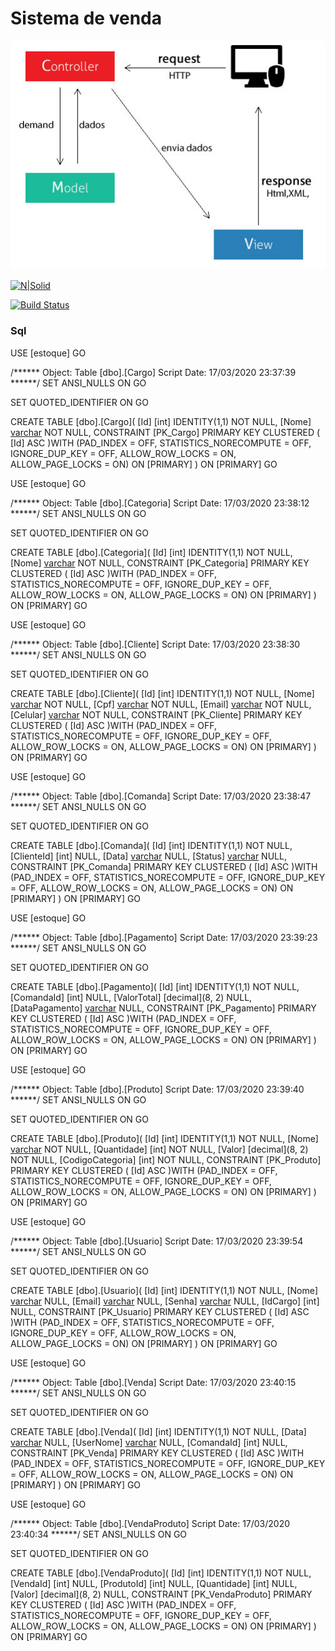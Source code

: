 # Sistema de venda

[![N|Solid](https://raw.githubusercontent.com/diegoeis/tableless-static-images/master/2015/02/laravel-introducao.jpg)](https://nodesource.com/products/nsolid)

[![N|Solid](https://lh3.googleusercontent.com/proxy/41cPeVGm4w18PngNYY8HOfljvgbeqtQX8w_t-5OoBcmKLvWhZcdvbce7w_ALy_W-iGXwwQ51N2fLHiBG2LLyFzmVkwW4qewjguu7)](https://nodesource.com/products/nsolid)



[![Build Status](https://travis-ci.org/joemccann/dillinger.svg?branch=master)](https://travis-ci.org/joemccann/dillinger)


### Sql


USE [estoque]
GO

/****** Object:  Table [dbo].[Cargo]    Script Date: 17/03/2020 23:37:39 ******/
SET ANSI_NULLS ON
GO

SET QUOTED_IDENTIFIER ON
GO

CREATE TABLE [dbo].[Cargo](
	[Id] [int] IDENTITY(1,1) NOT NULL,
	[Nome] [varchar](50) NOT NULL,
 CONSTRAINT [PK_Cargo] PRIMARY KEY CLUSTERED 
(
	[Id] ASC
)WITH (PAD_INDEX = OFF, STATISTICS_NORECOMPUTE = OFF, IGNORE_DUP_KEY = OFF, ALLOW_ROW_LOCKS = ON, ALLOW_PAGE_LOCKS = ON) ON [PRIMARY]
) ON [PRIMARY]
GO

USE [estoque]
GO

/****** Object:  Table [dbo].[Categoria]    Script Date: 17/03/2020 23:38:12 ******/
SET ANSI_NULLS ON
GO

SET QUOTED_IDENTIFIER ON
GO

CREATE TABLE [dbo].[Categoria](
	[Id] [int] IDENTITY(1,1) NOT NULL,
	[Nome] [varchar](50) NOT NULL,
 CONSTRAINT [PK_Categoria] PRIMARY KEY CLUSTERED 
(
	[Id] ASC
)WITH (PAD_INDEX = OFF, STATISTICS_NORECOMPUTE = OFF, IGNORE_DUP_KEY = OFF, ALLOW_ROW_LOCKS = ON, ALLOW_PAGE_LOCKS = ON) ON [PRIMARY]
) ON [PRIMARY]
GO

USE [estoque]
GO

/****** Object:  Table [dbo].[Cliente]    Script Date: 17/03/2020 23:38:30 ******/
SET ANSI_NULLS ON
GO

SET QUOTED_IDENTIFIER ON
GO

CREATE TABLE [dbo].[Cliente](
	[Id] [int] IDENTITY(1,1) NOT NULL,
	[Nome] [varchar](90) NOT NULL,
	[Cpf] [varchar](11) NOT NULL,
	[Email] [varchar](50) NOT NULL,
	[Celular] [varchar](11) NOT NULL,
 CONSTRAINT [PK_Cliente] PRIMARY KEY CLUSTERED 
(
	[Id] ASC
)WITH (PAD_INDEX = OFF, STATISTICS_NORECOMPUTE = OFF, IGNORE_DUP_KEY = OFF, ALLOW_ROW_LOCKS = ON, ALLOW_PAGE_LOCKS = ON) ON [PRIMARY]
) ON [PRIMARY]
GO


USE [estoque]
GO

/****** Object:  Table [dbo].[Comanda]    Script Date: 17/03/2020 23:38:47 ******/
SET ANSI_NULLS ON
GO

SET QUOTED_IDENTIFIER ON
GO

CREATE TABLE [dbo].[Comanda](
	[Id] [int] IDENTITY(1,1) NOT NULL,
	[ClienteId] [int] NULL,
	[Data] [varchar](50) NULL,
	[Status] [varchar](7) NULL,
 CONSTRAINT [PK_Comanda] PRIMARY KEY CLUSTERED 
(
	[Id] ASC
)WITH (PAD_INDEX = OFF, STATISTICS_NORECOMPUTE = OFF, IGNORE_DUP_KEY = OFF, ALLOW_ROW_LOCKS = ON, ALLOW_PAGE_LOCKS = ON) ON [PRIMARY]
) ON [PRIMARY]
GO


USE [estoque]
GO

/****** Object:  Table [dbo].[Pagamento]    Script Date: 17/03/2020 23:39:23 ******/
SET ANSI_NULLS ON
GO

SET QUOTED_IDENTIFIER ON
GO

CREATE TABLE [dbo].[Pagamento](
	[Id] [int] IDENTITY(1,1) NOT NULL,
	[ComandaId] [int] NULL,
	[ValorTotal] [decimal](8, 2) NULL,
	[DataPagamento] [varchar](50) NULL,
 CONSTRAINT [PK_Pagamento] PRIMARY KEY CLUSTERED 
(
	[Id] ASC
)WITH (PAD_INDEX = OFF, STATISTICS_NORECOMPUTE = OFF, IGNORE_DUP_KEY = OFF, ALLOW_ROW_LOCKS = ON, ALLOW_PAGE_LOCKS = ON) ON [PRIMARY]
) ON [PRIMARY]
GO


USE [estoque]
GO

/****** Object:  Table [dbo].[Produto]    Script Date: 17/03/2020 23:39:40 ******/
SET ANSI_NULLS ON
GO

SET QUOTED_IDENTIFIER ON
GO

CREATE TABLE [dbo].[Produto](
	[Id] [int] IDENTITY(1,1) NOT NULL,
	[Nome] [varchar](90) NOT NULL,
	[Quantidade] [int] NOT NULL,
	[Valor] [decimal](8, 2) NOT NULL,
	[CodigoCategoria] [int] NOT NULL,
 CONSTRAINT [PK_Produto] PRIMARY KEY CLUSTERED 
(
	[Id] ASC
)WITH (PAD_INDEX = OFF, STATISTICS_NORECOMPUTE = OFF, IGNORE_DUP_KEY = OFF, ALLOW_ROW_LOCKS = ON, ALLOW_PAGE_LOCKS = ON) ON [PRIMARY]
) ON [PRIMARY]
GO


USE [estoque]
GO

/****** Object:  Table [dbo].[Usuario]    Script Date: 17/03/2020 23:39:54 ******/
SET ANSI_NULLS ON
GO

SET QUOTED_IDENTIFIER ON
GO

CREATE TABLE [dbo].[Usuario](
	[Id] [int] IDENTITY(1,1) NOT NULL,
	[Nome] [varchar](90) NULL,
	[Email] [varchar](30) NULL,
	[Senha] [varchar](20) NULL,
	[IdCargo] [int] NULL,
 CONSTRAINT [PK_Usuario] PRIMARY KEY CLUSTERED 
(
	[Id] ASC
)WITH (PAD_INDEX = OFF, STATISTICS_NORECOMPUTE = OFF, IGNORE_DUP_KEY = OFF, ALLOW_ROW_LOCKS = ON, ALLOW_PAGE_LOCKS = ON) ON [PRIMARY]
) ON [PRIMARY]
GO

USE [estoque]
GO

/****** Object:  Table [dbo].[Venda]    Script Date: 17/03/2020 23:40:15 ******/
SET ANSI_NULLS ON
GO

SET QUOTED_IDENTIFIER ON
GO

CREATE TABLE [dbo].[Venda](
	[Id] [int] IDENTITY(1,1) NOT NULL,
	[Data] [varchar](50) NULL,
	[UserNome] [varchar](50) NULL,
	[ComandaId] [int] NULL,
 CONSTRAINT [PK_Venda] PRIMARY KEY CLUSTERED 
(
	[Id] ASC
)WITH (PAD_INDEX = OFF, STATISTICS_NORECOMPUTE = OFF, IGNORE_DUP_KEY = OFF, ALLOW_ROW_LOCKS = ON, ALLOW_PAGE_LOCKS = ON) ON [PRIMARY]
) ON [PRIMARY]
GO


USE [estoque]
GO

/****** Object:  Table [dbo].[VendaProduto]    Script Date: 17/03/2020 23:40:34 ******/
SET ANSI_NULLS ON
GO

SET QUOTED_IDENTIFIER ON
GO

CREATE TABLE [dbo].[VendaProduto](
	[Id] [int] IDENTITY(1,1) NOT NULL,
	[VendaId] [int] NULL,
	[ProdutoId] [int] NULL,
	[Quantidade] [int] NULL,
	[Valor] [decimal](8, 2) NULL,
 CONSTRAINT [PK_VendaProduto] PRIMARY KEY CLUSTERED 
(
	[Id] ASC
)WITH (PAD_INDEX = OFF, STATISTICS_NORECOMPUTE = OFF, IGNORE_DUP_KEY = OFF, ALLOW_ROW_LOCKS = ON, ALLOW_PAGE_LOCKS = ON) ON [PRIMARY]
) ON [PRIMARY]
GO

